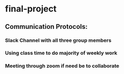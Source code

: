 # final-project

## Communication Protocols:
### Slack Channel with all three group members
### Using class time to do majority of weekly work
### Meeting through zoom if need be to collaborate
